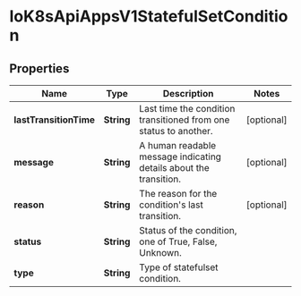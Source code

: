 
# IoK8sApiAppsV1StatefulSetCondition

## Properties
Name | Type | Description | Notes
------------ | ------------- | ------------- | -------------
**lastTransitionTime** | **String** | Last time the condition transitioned from one status to another. |  [optional]
**message** | **String** | A human readable message indicating details about the transition. |  [optional]
**reason** | **String** | The reason for the condition&#39;s last transition. |  [optional]
**status** | **String** | Status of the condition, one of True, False, Unknown. | 
**type** | **String** | Type of statefulset condition. | 



